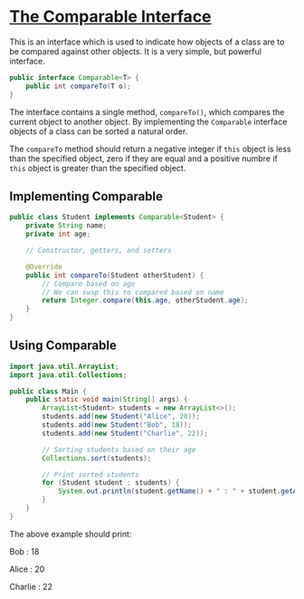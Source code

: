 # [The Comparable Interface](https://docs.oracle.com/javase/8/docs/api/java/lang/Comparable.html)
This is an interface which is used to indicate how objects of a class are to be compared against other objects. It is a very simple, but powerful interface.


```java
public interface Comparable<T> {
	public int compareTo(T o);
}
```

The interface contains a single method, ``compareTo()``, which compares the current object to another object. By implementing the ``Comparable`` interface objects of a class can be sorted a natural order.

The ``compareTo`` method should return a negative integer if ``this`` object is less than the specified object, zero if they are equal and a positive numbre if ``this`` object is greater than the specified object.

## Implementing Comparable

```java
public class Student implements Comparable<Student> {
    private String name;
    private int age;

    // Constructor, getters, and setters

    @Override
    public int compareTo(Student otherStudent) {
        // Compare based on age
      	// We can swap this to compared based on name
        return Integer.compare(this.age, otherStudent.age);
    }
}

```

## Using Comparable
```java
import java.util.ArrayList;
import java.util.Collections;

public class Main {
    public static void main(String[] args) {
        ArrayList<Student> students = new ArrayList<>();
        students.add(new Student("Alice", 20));
        students.add(new Student("Bob", 18));
        students.add(new Student("Charlie", 22));

        // Sorting students based on their age
        Collections.sort(students);

        // Print sorted students
        for (Student student : students) {
            System.out.println(student.getName() + " : " + student.getAge());
        }
    }
}

```

The above example should print:

Bob : 18

Alice : 20

Charlie : 22
